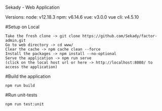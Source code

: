 Sekady - Web Application

Versions:
node: v12.18.3 npm: v6.14.6 vue: v3.0.0 vue cli: v4.5.10

#Setup on Local

    Take the fresh clone -> git clone https://github.com/Sekady/factor-admin.git
    Go to web directory -> cd www/
    Clear the cache -> npm cache clean --force
    Install the packages -> npm install --no-optional
    Serve the application -> npm run serve 
    (click on the local host url or here -> http://localhost:8080/ to access the application)

#Build the application

    npm run build

#Run unit-tests

    npm run test:unit